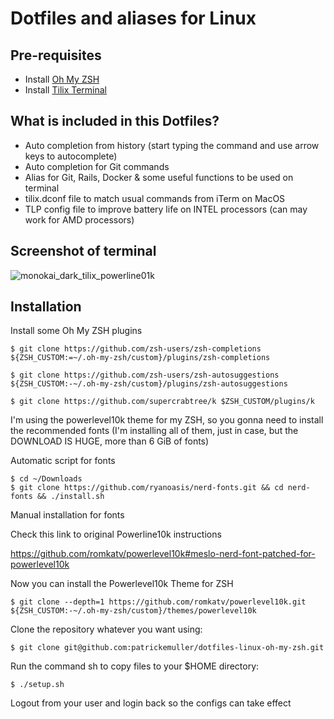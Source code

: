 # Dotfiles and aliases for Linux

## Pre-requisites

- Install [Oh My ZSH](https://github.com/ohmyzsh/ohmyzsh)
- Install [Tilix Terminal](https://gnunn1.github.io/tilix-web)

## What is included in this Dotfiles?

- Auto completion from history (start typing the command and use arrow keys to autocomplete)
- Auto completion for Git commands
- Alias for Git, Rails, Docker & some useful functions to be used on terminal
- tilix.dconf file to match usual commands from iTerm on MacOS
- TLP config file to improve battery life on INTEL processors (can may work for AMD processors)

## Screenshot of terminal

![monokai_dark_tilix_powerline01k](https://user-images.githubusercontent.com/1644530/81022753-ceff9c80-8e44-11ea-85d3-acf618fbd9e5.png)


## Installation

Install some Oh My ZSH plugins

```shell
$ git clone https://github.com/zsh-users/zsh-completions ${ZSH_CUSTOM:=~/.oh-my-zsh/custom}/plugins/zsh-completions

$ git clone https://github.com/zsh-users/zsh-autosuggestions ${ZSH_CUSTOM:-~/.oh-my-zsh/custom}/plugins/zsh-autosuggestions

$ git clone https://github.com/supercrabtree/k $ZSH_CUSTOM/plugins/k
```

I'm using the powerlevel10k theme for my ZSH, so you gonna need to install the recommended fonts (I'm installing all
of them, just in case, but the DOWNLOAD IS HUGE, more than 6 GiB of fonts)

Automatic script for fonts
```shell
$ cd ~/Downloads
$ git clone https://github.com/ryanoasis/nerd-fonts.git && cd nerd-fonts && ./install.sh
```

Manual installation for fonts

Check this link to original Powerline10k instructions

https://github.com/romkatv/powerlevel10k#meslo-nerd-font-patched-for-powerlevel10k


Now you can install the Powerlevel10k Theme for ZSH
```shell
$ git clone --depth=1 https://github.com/romkatv/powerlevel10k.git ${ZSH_CUSTOM:-~/.oh-my-zsh/custom}/themes/powerlevel10k
```

Clone the repository whatever you want using:

```shell
$ git clone git@github.com:patrickemuller/dotfiles-linux-oh-my-zsh.git
```

Run the command sh to copy files to your $HOME directory:

```shell
$ ./setup.sh
```

Logout from your user and login back so the configs can take effect
